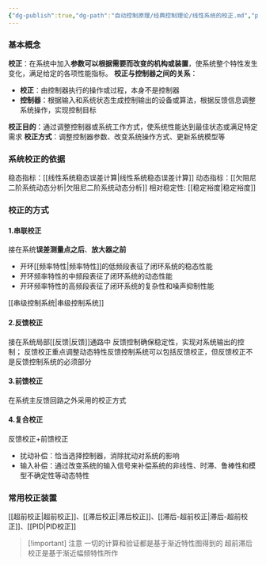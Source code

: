 ```yaml
---
{"dg-publish":true,"dg-path":"自动控制原理/经典控制理论/线性系统的校正.md","permalink":"/自动控制原理/经典控制理论/线性系统的校正/","dgPassFrontmatter":true,"noteIcon":"","created":"2024-05-30T09:55:47.000+08:00","updated":"2025-04-13T15:22:45.772+08:00"}
---
```


### 基本概念
**校正**：在系统中加入**参数可以根据需要而改变的机构或装置**，使系统整个特性发生变化，满足给定的各项性能指标。
**校正与控制器之间的关系**：
- **校正**：由控制器执行的操作或过程，本身不是控制器 
- **控制器**：根据输入和系统状态生成控制输出的设备或算法，根据反馈信息调整系统操作，实现控制目标

**校正目的**：通过调整控制器或系统工作方式，使系统性能达到最佳状态或满足特定需求 
**校正方式**：调整控制器参数、改变系统操作方式、更新系统模型等
### 系统校正的依据
稳态指标：[[线性系统稳态误差计算\|线性系统稳态误差计算]]
动态指标：[[欠阻尼二阶系统动态分析\|欠阻尼二阶系统动态分析]]
相对稳定性: [[稳定裕度\|稳定裕度]]
### 校正的方式
#### 1.串联校正
接在系统**误差测量点之后**、**放大器之前**
- 开环[[频率特性\|频率特性]]的低频段表征了闭环系统的稳态性能
 - 开环频率特性的中频段表征了闭环系统的动态性能
- 开环频率特性的高频段表征了闭环系统的复杂性和噪声抑制性能

[[串级控制系统\|串级控制系统]]
#### 2.反馈校正
接在系统局部[[反馈\|反馈]]通路中
反馈控制确保稳定性，实现对系统输出的控制；
反馈校正重点调整动态特性反馈控制系统可以包括反馈校正，但反馈校正不是反馈控制系统的必须部分
#### 3.前馈校正
在系统主反馈回路之外采用的校正方式
#### 4.复合校正
反馈校正+前馈校正
- 扰动补偿：恰当选择控制器，消除扰动对系统的影响
- 输入补偿：通过改变系统的输入信号来补偿系统的非线性、时滞、鲁棒性和模型不确定性等动态特性

### 常用校正装置
[[超前校正\|超前校正]]、[[滞后校正\|滞后校正]]、[[滞后-超前校正\|滞后-超前校正]]、[[PID\|PID校正]]

>[!important] 注意
>一切的计算和验证都是基于渐近特性图得到的
> 超前滞后校正是基于渐近幅频特性所作

